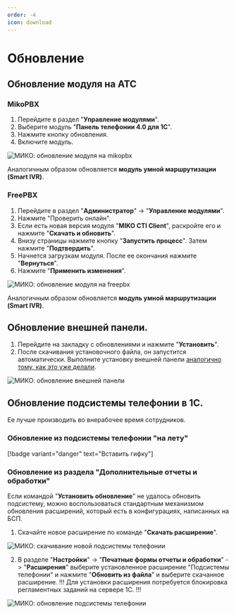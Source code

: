 ```yaml
---
order: -4
icon: download
---
```

# Обновление
## Обновление модуля на АТС
### MikoPBX

1. Перейдите в раздел "**Управление модулями**".
2. Выберите модуль "**Панель телефонии 4.0 для 1С**".
3. Нажмите кнопку обновления.
4. Включите модуль.

<img class="miko-shadow img-zoomable"  
    src="/assets/root-guides/obnovlenie/obn_m.gif"
    data-original="/assets/root-guides/obnovlenie/obn_m.gif"
    srcset="/assets/root-guides/obnovlenie/obn_m_prev.gif 1x, /assets/root-guides/obnovlenie/obn_m.gif 2x" 
    alt="МИКО: обновление модуля на mikopbx"
/> 

Аналогичным образом обновляется **модуль умной маршрутизации (Smart IVR)**. 

### FreePBX

1. Перейдите в раздел "**Администратор**" -> "**Управление модулями**".
2. Нажмите "Проверить онлайн". 
3. Если есть новая версия модуля "**MIKO CTI Client**", раскройте его и нажмите "**Скачать и обновить**". 
4. Внизу страницы нажмите кнопку "**Запустить процесс**". Затем нажмите "**Подтвердить**".
5. Начнется загрузкам модуля. После ее окончания нажмите "**Вернуться**".
6. Нажмите "**Применить изменения**".

<img class="miko-shadow img-zoomable"  
    src="/assets/root-guides/obnovlenie/obn_f.gif"
    data-original="/assets/root-guides/obnovlenie/obn_f.gif"
    srcset="/assets/root-guides/obnovlenie/obn_f_prev.gif 1x, /assets/root-guides/obnovlenie/obn_f.gif 2x" 
    alt="МИКО: обновление модуля на freepbx"
/> 

Аналогичным образом обновляется **модуль умной маршрутизации (Smart IVR)**.

## Обновление внешней панели.
1. Перейдите на закладку с обновлениями и нажмите "**Установить**".
2. После скачивания установочного файла, он запустится автоматически. Выполните установку внешней панели [аналогично тому, как это уже делали](/get-started/install/).

<img class="miko-shadow img-zoomable"  
    src="/assets/root-guides/obnovlenie/obn_vp.gif"
    data-original="/assets/root-guides/obnovlenie/obn_vp.gif"
    srcset="/assets/root-guides/obnovlenie/obn_vp_prev.gif 1x, /assets/root-guides/obnovlenie/obn_vp.gif 2x" 
    alt="МИКО: обновление внешней панели"
/> 
## Обновление подсистемы телефонии в 1С.
Ее лучше производить во внерабочее время сотрудников.

### Обновление из подсистемы телефонии "на лету"

[!badge variant="danger" text="Вставить гифку"] 

### Обновление из раздела "Дополнительные отчеты и обработки"
Если командой "**Установить обновление**" не удалось обновить подсистему, можно воспользоваться стандартным механизмом обновления расширений, который есть в конфигурациях, написанных на БСП. <br>
1. Скачайте новое расширение по команде "**Скачать расширение**".

<img class="miko-shadow img-zoomable"  
    src="/assets/root-guides/obnovlenie/obn_1c_skach.gif"
    data-original="/assets/root-guides/obnovlenie/obn_1c_skach.gif"
    srcset="/assets/root-guides/obnovlenie/obn_1c_skach_prev.gif 1x, /assets/root-guides/obnovlenie/obn_1c_skach.gif 2x" 
    alt="МИКО: скачивание новой подсистемы телефонии"
/> 

2. В разделе "**Настройки**" -> "**Печатные формы отчеты и обработки**" -> "**Расширения**" выберите установленное расширение "Подсистемы телефонии" и нажмите "**Обновить из файла**" и выберите скачанное расширение.
!!!
Для установки расширения потребуется блокировка регламентных заданий на сервере 1С.
!!!

<img class="miko-shadow img-zoomable"  
    src="/assets/root-guides/obnovlenie/obn_1c_ust.gif"
    data-original="/assets/root-guides/obnovlenie/obn_1c_ust.gif"
    srcset="/assets/root-guides/obnovlenie/obn_1c_ust_prev.gif 1x, /assets/root-guides/obnovlenie/obn_1c_ust.gif 2x" 
    alt="МИКО: обновление подсистемы телефонии"
/> 

